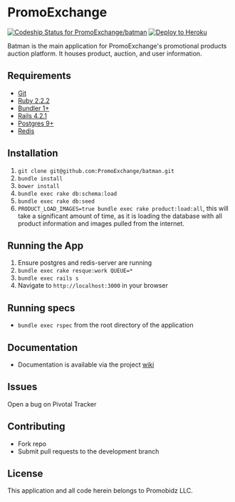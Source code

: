 PromoExchange
================
[ ![Codeship Status for PromoExchange/batman](https://codeship.com/projects/44871a70-d8a4-0132-f585-769405cfda59/status?branch=master)](https://codeship.com/projects/78898)
[![Deploy to Heroku](https://www.herokucdn.com/deploy/button.png)](https://heroku.com/deploy)

Batman is the main application for PromoExchange's promotional products auction platform. It houses product, auction, and user information.

Requirements
-------------
- [Git](https://git-scm.com/book/en/v2/Getting-Started-Installing-Git)
- [Ruby 2.2.2](https://github.com/sstephenson/rbenv)
- [Bundler 1+](http://bundler.io/)
- [Rails 4.2.1](http://railsapps.github.io/installing-rails.html)
- [Postgres 9+](https://wiki.postgresql.org/wiki/Detailed_installation_guides)
- [Redis](http://redis.io/topics/quickstart)

Installation
------------
1. `git clone git@github.com:PromoExchange/batman.git`
2. `bundle install`
3. `bower install`
4. `bundle exec rake db:schema:load`
5. `bundle exec rake db:seed`
6. `PRODUCT_LOAD_IMAGES=true bundle exec rake product:load:all`, this will take a significant amount of time, as it is loading the database with all product information and images pulled from the internet.

Running the App
---------------
1. Ensure postgres and redis-server are running
2. `bundle exec rake resque:work QUEUE=*`
3. `bundle exec rails s`
4. Navigate to `http://localhost:3000` in your browser

Running specs
-------------
- `bundle exec rspec` from the root directory of the application

Documentation
-------------
- Documentation is available via the project [wiki](https://github.com/PromoExchange/batman/wiki)

Issues
------
Open a bug on Pivotal Tracker

Contributing
------------
- Fork repo
- Submit pull requests to the development branch

License
-------
This application and all code herein belongs to Promobidz LLC.
